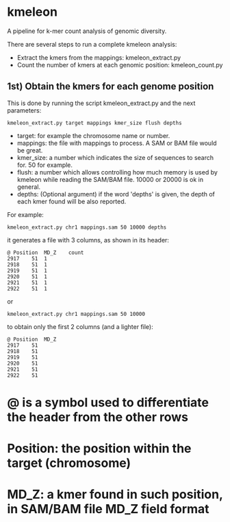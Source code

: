 # kmeleon

A pipeline for k-mer count analysis of genomic diversity.

There are several steps to run a complete kmeleon analysis:
* Extract the kmers from the mappings: kmeleon_extract.py
* Count the number of kmers at each genomic position: kmeleon_count.py


## 1st) Obtain the kmers for each genome position

This is done by running the script kmeleon_extract.py and the next parameters:


`kmeleon_extract.py target mappings kmer_size flush depths`

- target: for example the chromosome name or number.
- mappings: the file with mappings to process. A SAM or BAM file would be great.
- kmer_size: a number which indicates the size of sequences to search for. 50 for example.
- flush: a number which allows controlling how much memory is used by kmeleon while reading the SAM/BAM file. 10000 or 20000 is ok in general.
- depths: (Optional argument) if the word 'depths' is given, the depth of each kmer found will be also reported.

For example:

`kmeleon_extract.py chr1 mappings.sam 50 10000 depths`

it generates a file with 3 columns, as shown in its header:

```
@ Position	MD_Z	count
2917	51	1
2918	51	1
2919	51	1
2920	51	1
2921	51	1
2922	51	1
```

or

`kmeleon_extract.py chr1 mappings.sam 50 10000`

to obtain only the first 2 columns (and a lighter file):

```
@ Position	MD_Z
2917	51
2918	51
2919	51
2920	51
2921	51
2922	51
```

# @ is a symbol used to differentiate the header from the other rows
# Position: the position within the target (chromosome)
# MD_Z: a kmer found in such position, in SAM/BAM file MD_Z field format
